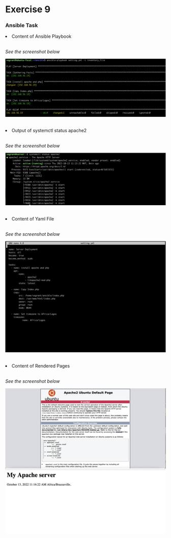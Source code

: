 # **Exercise 9**

### **Ansible Task**

<li> Content of Ansible Playbook
<br>
<br>

*See the screenshot below*
<br>

![Content of Ansible Playbook](./Images/Ansible%20Playbook.png)
<br>
<br>

<li> Output of systemctl status apache2
<br>
<br>

*See the screenshot below*
<br>

![Output of systemctl status apache2](./Images/Output%20Systemctl%20Status%20Apache2.png)
<br>
<br>

<li> Content of Yaml File
<br>
<br>

*See the screenshot below*
<br>

![Content of Yaml File](./Images/Yaml%20File.png)
<br>
<br>


<li> Content of Rendered Pages
<br>
<br>

*See the screenshot below*
<br>

![Content of Rendered Pages](./Images/Rendered%20Page%201.png)
![Content of Rendered Pages](./Images/Rendered%20Page%202.png)

<br>
<br>
